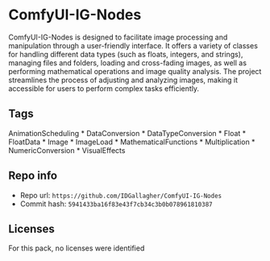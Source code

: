 # ComfyUI-IG-Nodes
ComfyUI-IG-Nodes is designed to facilitate image processing and manipulation through a user-friendly interface. It offers a variety of classes for handling different data types (such as floats, integers, and strings), managing files and folders, loading and cross-fading images, as well as performing mathematical operations and image quality analysis. The project streamlines the process of adjusting and analyzing images, making it accessible for users to perform complex tasks efficiently.

## Tags
AnimationScheduling * DataConversion * DataTypeConversion * Float * FloatData * Image * ImageLoad * MathematicalFunctions * Multiplication * NumericConversion * VisualEffects

## Repo info
- Repo url: `https://github.com/IDGallagher/ComfyUI-IG-Nodes`
- Commit hash: `5941433ba16f83e43f7cb34c3b0b078961810387`

## Licenses
For this pack, no licenses were identified
